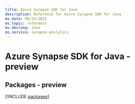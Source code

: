```yaml
---
title: Azure Synapse SDK for Java
description: Reference for Azure Synapse SDK for Java
ms.date: 09/24/2025
ms.topic: reference
ms.devlang: java
ms.service: synapse-analytics
---
```

# Azure Synapse SDK for Java - preview
## Packages - preview
[!INCLUDE [packages](synapse-index.md)]
